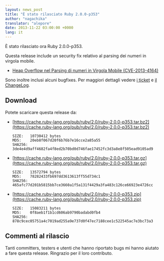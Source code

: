```yaml
---
layout: news_post
title: "È stato rilasciato Ruby 2.0.0-p353"
author: "nagachika"
translator: "alepore"
date: 2013-11-22 03:00:00 +0000
lang: it
---
```


È stato rilasciato ora Ruby 2.0.0-p353.

Questa release include un security fix relativo al parsing dei numeri in virgola
mobile.

* [Heap Overflow nel Parsing di numeri in Virgola Mobile
  (CVE-2013-4164)](/it/news/2013/11/22/heap-overflow-in-floating-point-parsing-cve-2013-4164/)

Sono inoltre inclusi alcuni bugfixes.
Per maggiori dettagli vedere [i ticket](https://bugs.ruby-lang.org/projects/ruby-200/issues?set_filter=1&amp;status_id=5)
e [il ChangeLog](http://svn.ruby-lang.org/repos/ruby/tags/v2_0_0_353/ChangeLog).

## Download

Potete scaricare questa release da:

* [https://cache.ruby-lang.org/pub/ruby/2.0/ruby-2.0.0-p353.tar.bz2](https://cache.ruby-lang.org/pub/ruby/2.0/ruby-2.0.0-p353.tar.bz2)

      SIZE:   10730412 bytes
      MD5:    20eb8f067d20f6b76b7e16cce2a85a55
      SHA256: 3de4e4d9aff4682fa4f8ed2b70bd0d746fae17452fc3d3a8e8f505ead9105ad9

* [https://cache.ruby-lang.org/pub/ruby/2.0/ruby-2.0.0-p353.tar.gz](https://cache.ruby-lang.org/pub/ruby/2.0/ruby-2.0.0-p353.tar.gz)

      SIZE:   13572794 bytes
      MD5:    78282433fb697dd3613613ff55d734c1
      SHA256: 465afc77d201b5815bb7ce3660a1f5a131f4429a3fa483c126ce66923e4726cc

* [https://cache.ruby-lang.org/pub/ruby/2.0/ruby-2.0.0-p353.zip](https://cache.ruby-lang.org/pub/ruby/2.0/ruby-2.0.0-p353.zip)

      SIZE:   15083211 bytes
      MD5:    0f8aeb1f1b1cd606ab9790badabd0fb4
      SHA256: 878c9cec05751a4c7019ad255a9e737d0f47ec7188cee1c522545ac7e3bc73a3

## Commenti al rilascio

Tanti committers, testers e utenti che hanno riportato bugs mi hanno aiutato a
fare questa release. Ringrazio per il loro contributo.
